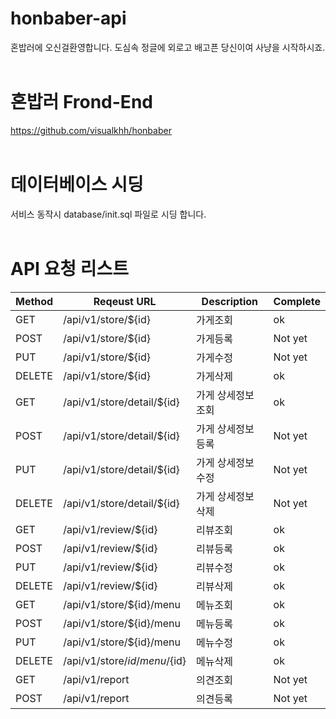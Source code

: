# honbaber-api
혼밥러에 오신걸환영합니다. 도심속 정글에 외로고 배고픈 당신이여 사냥을 시작하시죠.
<br/><br/>
# 혼밥러 Frond-End
https://github.com/visualkhh/honbaber
<br/><br/>
# 데이터베이스 시딩
서비스 동작시 database/init.sql 파일로 시딩 합니다.
<br/><br/>
# API 요청 리스트
Method | Reqeust URL | Description | Complete
----|----|----|----
GET | /api/v1/store/${id} | 가게조회 | ok
POST | /api/v1/store/${id} | 가게등록 | Not yet
PUT | /api/v1/store/${id} | 가게수정 | Not yet
DELETE | /api/v1/store/${id} | 가게삭제 | ok 
GET | /api/v1/store/detail/${id} | 가게 상세정보 조회 | ok
POST | /api/v1/store/detail/${id} | 가게 상세정보 등록 | Not yet
PUT | /api/v1/store/detail/${id} | 가게 상세정보 수정 | Not yet
DELETE | /api/v1/store/detail/${id} | 가게 상세정보 삭제 | Not yet
GET | /api/v1/review/${id} | 리뷰조회 | ok
POST | /api/v1/review/${id} | 리뷰등록 | ok
PUT | /api/v1/review/${id} | 리뷰수정 | ok
DELETE | /api/v1/review/${id} | 리뷰삭제 | ok
GET | /api/v1/store/${id}/menu | 메뉴조회 | ok
POST | /api/v1/store/${id}/menu | 메뉴등록 | ok
PUT | /api/v1/store/${id}/menu | 메뉴수정 | ok
DELETE | /api/v1/store/${id}/menu/${id} | 메뉴삭제 | ok
GET | /api/v1/report | 의견조회 | Not yet
POST | /api/v1/report | 의견등록 | Not yet
